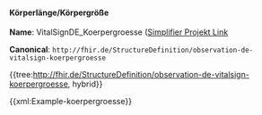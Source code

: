 #### Körperlänge/Körpergröße

**Name**: VitalSignDE_Koerpergroesse ([Simplifier Projekt Link](https://simplifier.net/resolve?canonical=http://fhir.de/StructureDefinition/observation-de-vitalsign-koerpergroesse&scope=de.basisprofil.r4@1.5.3)

**Canonical**: `http://fhir.de/StructureDefinition/observation-de-vitalsign-koerpergroesse`

{{tree:http://fhir.de/StructureDefinition/observation-de-vitalsign-koerpergroesse, hybrid}}

{{xml:Example-koerpergroesse}}